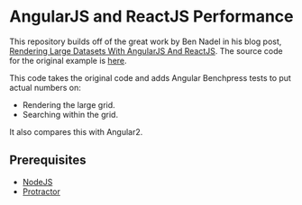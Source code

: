 # AngularJS and ReactJS Performance
 
This repository builds off of the great work by Ben Nadel in his blog post,
[Rendering Large Datasets With AngularJS And ReactJS](http://www.bennadel.com/blog/2864-rendering-large-datasets-with-angularjs-and-reactjs.htm).
The source code for the original example is [here](https://github.com/bennadel/JavaScript-Demos/tree/master/demos/render-large-datasets-angularjs-reactjs).

This code takes the original code and adds Angular Benchpress tests to put actual
numbers on:

- Rendering the large grid.
- Searching within the grid.

It also compares this with Angular2.

## Prerequisites

- [NodeJS](https://nodejs.org/)
- [Protractor](https://angular.github.io/protractor/)

